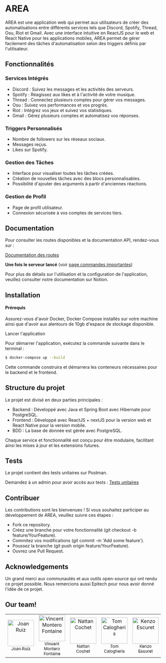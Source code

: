 # AREA

AREA est une application web qui permet aux utilisateurs de créer des automatisations entre différents services tels que Discord, Spotify, Thread, Osu, Riot et Gmail. Avec une interface intuitive en ReactJS pour le web et React Native pour les applications mobiles, AREA permet de gérer facilement des tâches d'automatisation selon des triggers définis par l'utilisateur.

## Fonctionnalités

### Services Intégrés
- Discord : Suivez les messages et les activités des serveurs.
- Spotify : Réagissez aux likes et à l'activité de votre musique.
- Thread : Connectez plusieurs comptes pour gérer vos messages.
- Osu : Suivez vos performances et vos progrès.
- Riot : Intégrez vos jeux et suivez vos statistiques.
- Gmail : Gérez plusieurs comptes et automatisez vos réponses.

### Triggers Personnalisés
- Nombre de followers sur les réseaux sociaux.
- Messages reçus.
- Likes sur Spotify.

### Gestion des Tâches
- Interface pour visualiser toutes les tâches créées.
- Création de nouvelles tâches avec des blocs personnalisables.
- Possibilité d'ajouter des arguments à partir d'anciennes réactions.

### Gestion de Profil
- Page de profil utilisateur.
- Connexion sécurisée à vos comptes de services tiers.

## Documentation

Pour consulter les routes disponibles et la documentation API, rendez-vous sur :

[Documentation des routes](http://localhost:8080/swagger-ui/index.html#/)

**Une fois le serveur lancé** (voir [page commandes importantes](commandes.md))

Pour plus de détails sur l'utilisation et la configuration de l'application, veuillez consulter notre documentation sur Notion.

## Installation
#### Prérequis

Assurez-vous d'avoir Docker, Docker Compose installés sur votre machine ainsi
que d'avoir aux alentours de 10gb d'espace de stockage disponible.

Lancer l'application

Pour démarrer l'application, exécutez la commande suivante dans le terminal :

```bash
$ docker-compose up --build
```

Cette commande construira et démarrera les conteneurs nécessaires pour le backend et le frontend.

## Structure du projet

Le projet est divisé en deux parties principales :

- Backend : Développé avec Java et Spring Boot avec Hibernate pour PostgreSQL.
- Frontend : Développé avec ReactJS + nextJS pour la version web et React Native pour la version mobile.
- BDD : La base de donnée est gérée avec PostgreSQL.

Chaque service et fonctionnalité est conçu pour être modulaire, facilitant ainsi les mises à jour et les extensions futures.

## Tests

Le projet contient des tests unitaires sur Postman.

Demandez à un admin pour avoir accès aux tests :
[Tests unitaires](https://partime-7226.postman.co/workspace/My-Workspace~5aad035e-4587-4c0a-87b0-f2d7136cbc12/overview)

## Contribuer

Les contributions sont les bienvenues ! Si vous souhaitez participer au développement de AREA, veuillez suivre ces étapes :

- Fork ce repository.
- Créez une branche pour votre fonctionnalité (git checkout -b feature/YourFeature).
- Commitez vos modifications (git commit -m 'Add some feature').
- Poussez la branche (git push origin feature/YourFeature).
- Ouvrez une Pull Request.

## Acknowledgements

Un grand merci aux communautés et aux outils open-source qui ont rendu ce projet possible.
Nous remercions aussi Epitech pour nous avoir donné l'idée de ce projet.

## Our team!

<table>
  <tr>
    <td align="center">
      <a href="https://github.com/Joan-R">
        <img src="https://github.com/Joan-R.png?size=85" width="85" alt="Joan Ruiz"><br>
        <sub>Joan Ruiz</sub>
      </a>
    </td>
    <td align="center">
      <a href="https://github.com/Priax">
        <img src="https://github.com/Priax.png?size=85" width="85" alt="Vincent Montero Fontaine"><br>
        <sub>Vincent Montero Fontaine</sub>
      </a>
    </td>
    <td align="center">
      <a href="https://github.com/NattanCochet">
        <img src="https://github.com/NattanCochet.png?size=85" width="85" alt="Nattan Cochet"><br>
        <sub>Nattan Cochet</sub>
      </a>
    </td>
    <td align="center">
      <a href="https://github.com/tomclgr">
        <img src="https://github.com/tomclgr.png?size=85" width="85" alt="Tom Calogheris"><br>
        <sub>Tom Calogheris</sub>
      </a>
    </td>
    <td align="center">
      <a href="https://github.com/kenz0es">
        <img src="https://github.com/kenz0es.png?size=85" width="85" alt="Kenzo Escuret"><br>
        <sub>Kenzo Escuret</sub>
      </a>
    </td>
  </tr>
</table>


